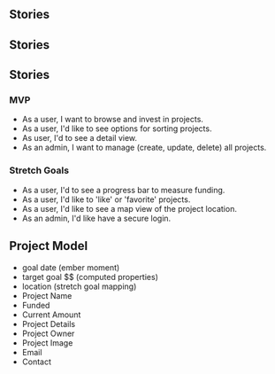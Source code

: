 ## Stories
## Stories
## Stories
### MVP
* As a user, I want to browse and invest in projects.
* As a user, I'd like to see options for sorting projects.
* As user, I'd to see a detail view.
* As an admin, I want to manage (create, update, delete) all projects.

### Stretch Goals
* As a user, I'd to see a progress bar to measure funding.
* As a user, I'd like to 'like' or 'favorite' projects.
* As a user, I'd like to see a map view of the project location.
* As an admin, I'd like have a secure login.

## Project Model
* goal date (ember moment)
* target goal $$ (computed properties)
* location (stretch goal mapping)
* Project Name
* Funded
* Current Amount
* Project Details
* Project Owner
* Project Image
* Email
* Contact
